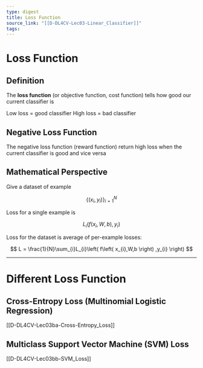```yaml
---
type: digest
title: Loss Function
source_link: "[[D-DL4CV-Lec03-Linear_Classifier]]"
tags:
---
```

# Loss Function
## Definition

The **loss function** (or objective function, cost function) tells how good our current classifier is

Low loss = good classifier
High loss = bad classifier

## Negative Loss Function

The negative loss function (reward function) return high loss when the current classifier is good and vice versa

## Mathematical Perspective
Give a dataset of example

$$
\left\{ \left( x_{i},y_{i} \right)  \right\} ^{N}_{i=1}
$$

Loss for a single example is

$$
L_{i}\left( f\left( x_{i},W,b \right) ,y_{i} \right) 
$$

Loss for the dataset is average of per-example losses:

$$
L = \frac{1}{N}\sum_{i}L_{i}\left( f\left( x_{i},W,b \right) ,y_{i} \right) 
$$

---
# Different Loss Function
## Cross-Entropy Loss (Multinomial Logistic Regression)

[[D-DL4CV-Lec03ba-Cross-Entropy_Loss]]

## Multiclass Support Vector Machine (SVM) Loss

[[D-DL4CV-Lec03bb-SVM_Loss]]